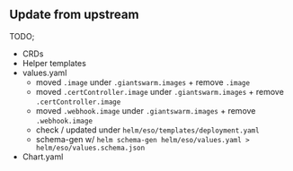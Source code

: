 ## Update from upstream

TODO;

- CRDs
- Helper templates
- values.yaml
  - moved `.image` under `.giantswarm.images` + remove `.image`
  - moved `.certController.image` under `.giantswarm.images` + remove `.certController.image`
  - moved `.webhook.image` under `.giantswarm.images` + remove `.webhook.image`
  - check / updated under `helm/eso/templates/deployment.yaml`
  - schema-gen w/ `helm schema-gen helm/eso/values.yaml > helm/eso/values.schema.json`
- Chart.yaml
